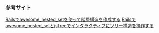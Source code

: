 ### 参考サイト
[Railsでawesome_nested_setを使って階層構造を作成する](http://ruby-rails.hatenadiary.com/entry/20150216/1424092796)
[Railsでawesome_nested_setとjsTreeでインタラクティブにツリー構造を操作する](http://ruby-rails.hatenadiary.com/entry/20150217/1424179269)
